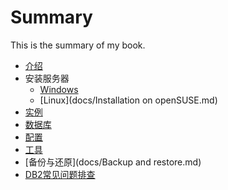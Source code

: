 # Summary

This is the summary of my book.

* [介绍](docs/Introduction.md)
* 安装服务器
    * [Windows](docs/Installation.md)
    * [Linux](docs/Installation on openSUSE.md)
* [实例](docs/Instance.md)
* [数据库](docs/Database.md)
* [配置](docs/Configuration.md)
* [工具](docs/Tools.md)
* [备份与还原](docs/Backup and restore.md)
* [DB2常见问题排查](Troubleshooting.md)
